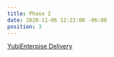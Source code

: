 ```yaml
---
title: Phase 2
date: 2020-11-06 12:22:00 -06:00
position: 3
---
```


[YubiEnterpise Delivery](/phase2/yubienterprise-delivery)